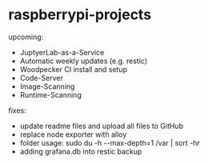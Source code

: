 # raspberrypi-projects

upcoming:
- JuptyerLab-as-a-Service
- Automatic weekly updates (e.g. restic)
- Woodpecker CI install and setup
- Code-Server
- Image-Scanning
- Runtime-Scanning

fixes:
- update readme files and upload all files to GitHub
- replace node exporter with alloy
- folder usage: sudo du -h --max-depth=1 /var | sort -hr
- adding grafana.db into restic backup
